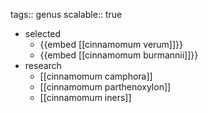 tags:: genus
scalable:: true

- selected
	- {{embed [[cinnamomum verum]]}}
	- {{embed [[cinnamomum burmannii]]}}
- research
	- [[cinnamomum camphora]]
	- [[cinnamomum parthenoxylon]]
	- [[cinnamomum iners]]